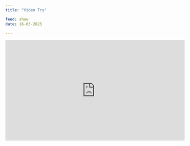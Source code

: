 ```yaml
---
title: "Video Try"

feed: show
date: 16-03-2025

---
```


<iframe width="560" height="315" src="https://youtu.be/VKDa227lMr0?si=5NgAb1Rtv26bD8WD" frameborder="0" allowfullscreen></iframe>
